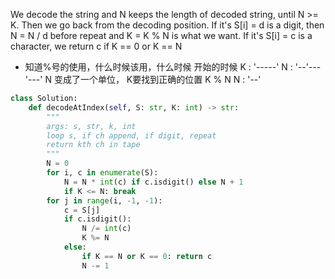 We decode the string and N keeps the length of decoded string, until N >= K.
Then we go back from the decoding position.
If it's S[i] = d is a digit, then N = N / d before repeat and K = K % N is what we want.
If it's S[i] = c is a character, we return c if K == 0 or K == N

- 知道%号的使用，什么时候该用，什么时候
开始的时候
K : '-----'
N : '--'---'---'
N 变成了一个单位， K要找到正确的位置
K % N 
N : '--'
```python
class Solution:
    def decodeAtIndex(self, S: str, K: int) -> str:
        """
        args: s, str, k, int
        loop s, if ch append, if digit, repeat
        return kth ch in tape
        """
        N = 0
        for i, c in enumerate(S):
            N = N * int(c) if c.isdigit() else N + 1
            if K <= N: break
        for j in range(i, -1, -1):
            c = S[j]
            if c.isdigit():
                N /= int(c)
                K %= N
            else:
                if K == N or K == 0: return c
                N -= 1

```